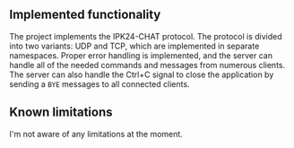 ## Implemented functionality
The project implements the IPK24-CHAT protocol. The protocol is divided into two variants: UDP and TCP, which are implemented in separate namespaces. Proper error handling is implemented, and the server can handle all of the needed commands and messages from numerous clients. The server can also handle the Ctrl+C signal to close the application by sending a `BYE` messages to all connected clients.

## Known limitations
I'm not aware of any limitations at the moment.